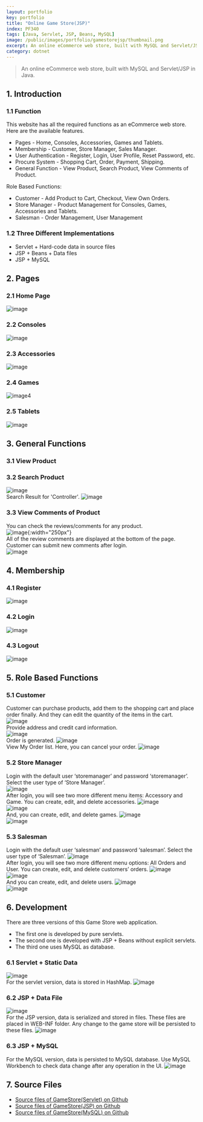 ```yaml
---
layout: portfolio
key: portfolio
title: "Online Game Store(JSP)"
index: PF340
tags: [Java, Servlet, JSP, Beans, MySQL]
image: /public/images/portfolio/gamestorejsp/thumbnail.png
excerpt: An online eCommerce web store, built with MySQL and Servlet/JSP in Java.
category: dotnet
---
```


> An online eCommerce web store, built with MySQL and Servlet/JSP in Java.

## 1. Introduction
### 1.1 Function
This website has all the required functions as an eCommerce web store. Here are the available features.
* Pages - Home, Consoles, Accessories, Games and Tablets.
* Membership - Customer, Store Manager, Sales Manager.
* User Authentication - Register, Login, User Profile, Reset Password, etc.
* Procure System - Shopping Cart, Order, Payment, Shipping.
* General Function - View Product, Search Product, View Comments of Product.

Role Based Functions:
* Customer - Add Product to Cart, Checkout, View Own Orders.
* Store Manager - Product Management for Consoles, Games, Accessories and Tablets.
* Salesman - Order Management, User Management

### 1.2 Three Different Implementations
* Servlet + Hard-code data in source files
* JSP + Beans + Data files
* JSP + MySQL

## 2. Pages  
### 2.1 Home Page  
![image](/public/images/portfolio/gamestorejsp/index.png)  
### 2.2 Consoles  
![image](/public/images/portfolio/gamestorejsp/consoles.png)  
### 2.3 Accessories  
![image](/public/images/portfolio/gamestorejsp/accessories.png)  
### 2.4 Games  
![image4](/public/images/portfolio/gamestorejsp/games.png)  
### 2.5 Tablets
![image](/public/images/portfolio/gamestorejsp/tablets.png)  

## 3. General Functions  
### 3.1 View Product  
### 3.2 Search Product  
![image](/public/images/portfolio/gamestorejsp/searchbox.png)  
Search Result for 'Controller'.
![image](/public/images/portfolio/gamestorejsp/searchresult.png)  
### 3.3 View Comments of Product  
You can check the reviews/comments for any product.  
![image](/public/images/portfolio/gamestorejsp/review.png){:width="250px"}  
All of the review comments are displayed at the bottom of the page. Customer can submit new comments after login.  
![image](/public/images/portfolio/gamestorejsp/comments.png)  

## 4. Membership
### 4.1 Register  
![image](/public/images/portfolio/gamestorejsp/register.png)  
### 4.2 Login  
![image](/public/images/portfolio/gamestorejsp/login.png)  
### 4.3 Logout
![image](/public/images/portfolio/gamestorejsp/logout.png)  

## 5. Role Based Functions  
### 5.1 Customer  
Customer can purchase products, add them to the shopping cart and place order finally. And they can edit the quantity of the items in the cart.  
![image](/public/images/portfolio/gamestorejsp/cart.png)  
Provide address and credit card information.  
![image](/public/images/portfolio/gamestorejsp/deliveryaddress.png)  
Order is generated.
![image](/public/images/portfolio/gamestorejsp/order.png)  
View My Order list. Here, you can cancel your order.
![image](/public/images/portfolio/gamestorejsp/orderlist.png)  
### 5.2 Store Manager  
Login with the default user ‘storemanager’ and password ‘storemanager’. Select the user type of ‘Store Manager’.  
![image](/public/images/portfolio/gamestorejsp/storemanager.png)  
After login, you will see two more different menu items: Accessory and Game.
You can create, edit, and delete accessories.
![image](/public/images/portfolio/gamestorejsp/manageaccessories.png)  
![image](/public/images/portfolio/gamestorejsp/addaccessory.png)  
And, you can create, edit, and delete games.
![image](/public/images/portfolio/gamestorejsp/managegames.png)  
![image](/public/images/portfolio/gamestorejsp/addgame.png)  
### 5.3 Salesman  
Login with the default user ‘salesman’ and password ‘salesman’. Select the user type of ‘Salesman’.
![image](/public/images/portfolio/gamestorejsp/salesman.png)  
After login, you will see two more different menu options: All Orders and User.
You can create, edit, and delete customers’ orders.
![image](/public/images/portfolio/gamestorejsp/manageorders.png)  
![image](/public/images/portfolio/gamestorejsp/editorder.png)  
And you can create, edit, and delete users.
![image](/public/images/portfolio/gamestorejsp/manageusers.png)  
![image](/public/images/portfolio/gamestorejsp/adduser.png)  

## 6. Development  
There are three versions of this Game Store web application.
* The first one is developed by pure servlets.
* The second one is developed with JSP + Beans without explicit servlets.
* The third one uses MySQL as database.  

### 6.1 Servlet + Static Data
![image](/public/images/portfolio/gamestorejsp/servlet.png)  
For the servlet version, data is stored in HashMap.
![image](/public/images/portfolio/gamestorejsp/servletdata.png)  
### 6.2 JSP + Data File
![image](/public/images/portfolio/gamestorejsp/jsp.png)  
For the JSP version, data is serialized and stored in files. These files are placed in WEB-INF folder. Any change to the game store will be persisted to these files.
![image](/public/images/portfolio/gamestorejsp/datafile.png)  
### 6.3 JSP + MySQL
For the MySQL version, data is persisted to MySQL database. Use MySQL Workbench to check data change after any operation in the UI.
![image](/public/images/portfolio/gamestorejsp/mysqlworkbench.png)  

## 7. Source Files
* [Source files of GameStore(Servlet) on Github](https://github.com/jojozhuang/game-store-servlet)
* [Source files of GameStore(JSP) on Github](https://github.com/jojozhuang/game-store-jsp)
* [Source files of GameStore(MySQL) on Github](https://github.com/jojozhuang/game-store-mysql)

